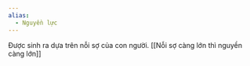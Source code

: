 ```yaml
---
alias:
  - Nguyền lực
---
```


Được sinh ra dựa trên nỗi sợ của con người. [[Nỗi sợ càng lớn thì nguyền càng lớn]]